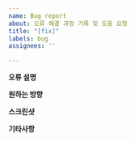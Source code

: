 ```yaml
---
name: Bug report
about: 오류 해결 과정 기록 및 도움 요청
title: "[fix]"
labels: bug
assignees: ''

---
```


**오류 설명**
</br>

**원하는 방향**
</br>

**스크린샷**
</br>

**기타사항**
</br>
